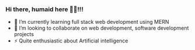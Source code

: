 ### Hi there, humaid here 👋👋!!! 

<!--
**28humaid/28humaid** is a ✨ _special_ ✨ repository because its `README.md` (this file) appears on your GitHub profile.

Here are some ideas to get you started:
-->
- 🌱 I’m currently learning full stack web development using MERN
- 👯 I’m looking to collaborate on web development, software development projects
- ⚡ Quite enthusiastic about Artificial intelligence

